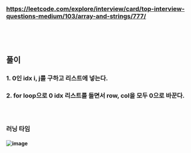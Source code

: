 ### https://leetcode.com/explore/interview/card/top-interview-questions-medium/103/array-and-strings/777/
### <br/><br/>

## 풀이
### 1. 0인 idx i, j를 구하고 리스트에 넣는다.
### 2. for loop으로 0 idx 리스트를 돌면서 row, col을 모두 0으로 바꾼다.
### <br/>

### 러닝 타임
#### ![image](https://github.com/user-attachments/assets/7a582ae6-cd0a-42c0-a383-89c9227f4a17)
